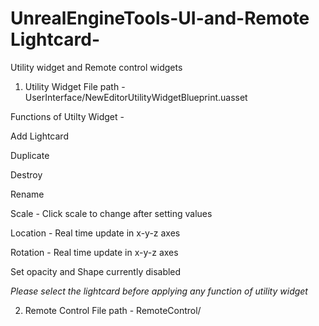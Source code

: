 # UnrealEngineTools-UI-and-Remote Lightcard-
Utility widget and Remote control widgets 

1. Utility Widget File path - UserInterface/NewEditorUtilityWidgetBlueprint.uasset 

Functions of Utilty Widget - 

Add Lightcard 

Duplicate 

Destroy 

Rename 

Scale - Click scale to change after setting values 

Location - Real time update in x-y-z axes 

Rotation - Real time update in x-y-z axes 

Set opacity and Shape currently disabled 

  
*Please select the lightcard before applying any function of utility widget* 



2. Remote Control File path - RemoteControl/
